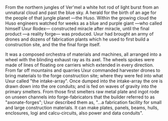 From the northern jungles of Ver'mel a white hot rod of light burst from an unnatural cloud and past the blue sky. A herald for the birth of an age for the people of that jungle planet —the Huso. Within the growing cloud the Huso engineers watched for weeks as a blue and purple giant —who called himself Uxur Rodex— constructed miracle after miracle, until the final product —a reality forge— was produced. Uxur had brought an army of drones and dozens of fabrication plants which he used to first build a construction site, and the the final forge itself.

It was a composed orchestra of materials and machines, all arranged into a wheel with the blinding exhaust ray as its axel. The wheels spokes were made of lines of floating ore carriers which extended in every direction. From far off mountains and quarries Uxur commanded harvester drones to bring materials to the forge construction site; where they were fed into what Uxur called "the intake-array". Once dumped into the intake-array the ore is drawn down into the ore conduits; and is fed on waves of gravity into the primary smelters. From those first smelters raw metal plate and ingot rode on unseen channels into forge-fabricators that the builder referred to as "axonate-forges"; Uxur described them as, "...a fabrication facility for small and large construction materials. It can make plates, panels, beams, hulls, enclosures, logi and calcu-circuits, also power and data conduits".
